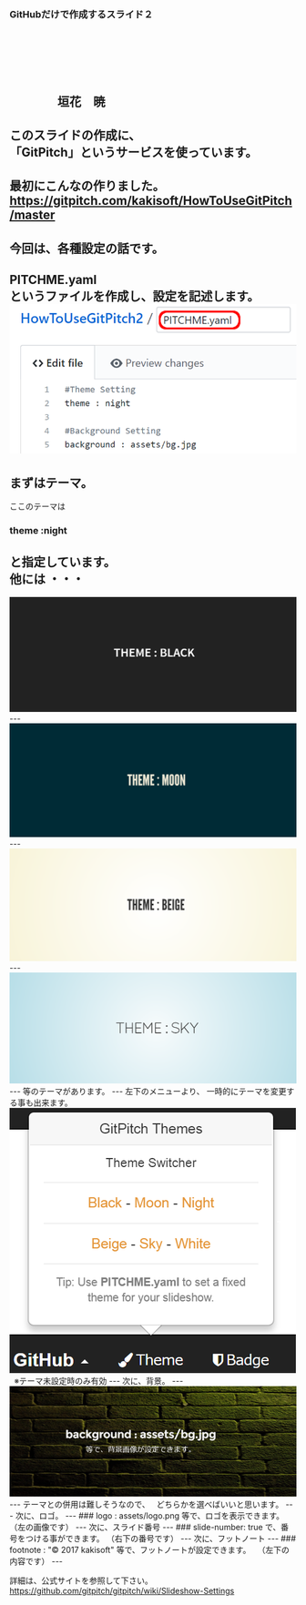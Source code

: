 ### GitHubだけで作成するスライド２
　  

　  
　  
　　　　垣花　暁
---
このスライドの作成に、  
「GitPitch」というサービスを使っています。
---
最初にこんなの作りました。  
https://gitpitch.com/kakisoft/HowToUseGitPitch/master
---
今回は、各種設定の話です。
---
PITCHME.yaml  
というファイルを作成し、設定を記述します。
<img src="img/01.png">
---
まずはテーマ。
---
ここのテーマは  
　  
### theme :night

と指定しています。  
　  
他には ・・・
---
<img src="img/02.png">
---
<img src="img/03.png">
---
<img src="img/04.png">
---
<img src="img/05.png">
---
等のテーマがあります。
---
左下のメニューより、  
一時的にテーマを変更する事も出来ます。  
<img src="img/06.png">  
※テーマ未設定時のみ有効
---
次に、背景。
---
<img src="img/07.png">
---
テーマとの併用は難しそうなので、  
どちらかを選べばいいと思います。
---
次に、ロゴ。
---
### logo : assets/logo.png
等で、ロゴを表示できます。  
（左の画像です）
---
次に、スライド番号
---
### slide-number: true
で、番号をつける事ができます。  
（右下の番号です）
---
次に、フットノート
---
### footnote : "© 2017 kakisoft"
等で、フットノートが設定できます。  
（左下の内容です）
---

詳細は、公式サイトを参照して下さい。
https://github.com/gitpitch/gitpitch/wiki/Slideshow-Settings

